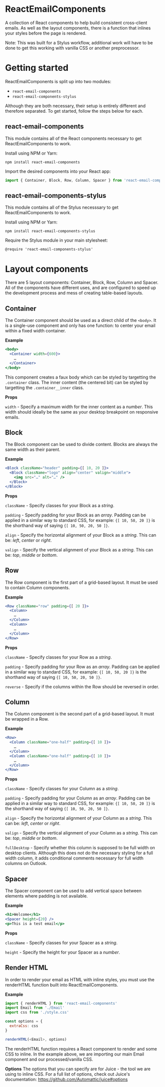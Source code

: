 # ReactEmailComponents
A collection of React components to help build consistent cross-client emails. As well as the layout components, there is a function that inlines your styles before the page is rendered.

Note: This was built for a Stylus workflow, additional work will have to be done to get this working with vanilla CSS or another preprocessor.

# Getting started
ReactEmailComponents is split up into two modules:
- `react-email-components`
- `react-email-components-stylus`

Although they are both necessary, their setup is entirely different and therefore separated. To get started, follow the steps below for each.

## react-email-components
This module contains all of the React components necessary to get ReactEmailComponents to work.

Install using NPM or Yarn:
```
npm install react-email-components
```

Import the desired components into your React app:
```js
import { Container, Block, Row, Column, Spacer } from 'react-email-components'
```

## react-email-components-stylus
This module contains all of the Stylus necesssary to get ReactEmailComponents to work.

Install using NPM or Yarn:
```
npm install react-email-components-stylus
```

Require the Stylus module in your main stylesheet:
```stylus
@require 'react-email-components-stylus'
```

# Layout components
There are 5 layout components: Container, Block, Row, Column and Spacer. All of the components have different uses, and are configured to speed up the development process and mess of creating table-based layouts.

## Container
The Container component should be used as a direct child of the `<body>`. It is a single-use component and only has one function: to center your email within a fixed width container.

**Example**
```jsx
<body>
  <Container width={600}>
    …
  </Container>
</body>
```

This component creates a faux body which can be styled by targetting the `.container` class. The inner content (the centered bit) can be styled by targetting the `.container__inner` class.

**Props**

`width` - Specify a maximum width for the inner content as a *number*. This width should ideally be the same as your desktop breakpoint on responsive emails.

## Block
The Block component can be used to divide content. Blocks are always the same width as their parent.

**Example**
```jsx
<Block className="header" padding={[ 10, 20 ]}>
  <Block className="logo" align="center" valign="middle">
    <img src="…" alt="…" />
  </Block>
</Block>
```

**Props**

`className` - Specify classes for your Block as a *string*.

`padding` - Specify padding for your Block as an *array*. Padding can be applied in a similar way to standard CSS, for example: `{[ 10, 50, 20 ]}` is the shorthand way of saying `{[ 10, 50, 20, 50 ]}`.

`align` - Specify the horizontal alignment of your Block as a *string*. This can be: *left*, *center* or *right*.

`valign` - Specify the vertical alignment of your Block as a *string*. This can be: *top*, *middle* or *bottom*.

## Row
The Row component is the first part of a grid-based layout. It must be used to contain Column components.

**Example**
```jsx
<Row className="row" padding={[ 20 ]}>
  <Column>
    …
  </Column>
  <Column>
    …
  </Column>
</Row>
```

**Props**

`className` - Specify classes for your Row as a *string*.

`padding` - Specify padding for your Row as an *array*. Padding can be applied in a similar way to standard CSS, for example: `{[ 10, 50, 20 ]}` is the shorthand way of saying `{[ 10, 50, 20, 50 ]}`.

`reverse` - Specify if the columns within the Row should be reversed in order.

## Column
The Column component is the second part of a grid-based layout. It must be wrapped in a Row.

**Example**
```jsx
<Row>
  <Column className="one-half" padding={[ 10 ]}>
    …
  </Column>
  <Column className="one-half" padding={[ 10 ]}>
    …
  </Column>
</Row>
```

**Props**

`className` - Specify classes for your Column as a *string*.

`padding` - Specify padding for your Column as an *array*. Padding can be applied in a similar way to standard CSS, for example: `{[ 10, 50, 20 ]}` is the shorthand way of saying `{[ 10, 50, 20, 50 ]}`.

`align` - Specify the horizontal alignment of your Column as a *string*. This can be: *left*, *center* or *right*.

`valign` - Specify the vertical alignment of your Column as a *string*. This can be: *top*, *middle* or *bottom*.

`fullDesktop` - Specify whether this column is supposed to be full width on desktop clients. Although this does not do the necessary styling for a full width column, it adds conditional comments necessary for full width columns on Outlook.

## Spacer
The Spacer component can be used to add vertical space between elements where padding is not available.

**Example**
```jsx
<h1>Welcome</h1>
<Spacer height={20} />
<p>This is a test email</p>
```

**Props**

`className` - Specify classes for your Spacer as a *string*.

`height` - Specify the height for your Spacer as a *number*.

## Render HTML
In order to render your email as HTML with inline styles, you must use the renderHTML function built into ReactEmailComponents.

**Example**
```js
import { renderHTML } from 'react-email-components'
import Email from './Email'
import css from './style.css'

const options = {
  extraCss: css
}

renderHTML(<Email>, options)
```

The renderHTML function requires a React component to render and some CSS to inline. In the example above, we are importing our main Email component and our processed/vanilla CSS.

**Options**
The options that you can specify are for Juice - the tool we are using to inline CSS. For a full list of options, check out Juice's documentation: https://github.com/Automattic/juice#options
